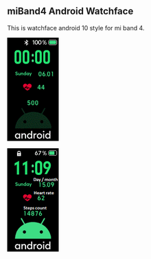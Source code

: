 ## miBand4 Android Watchface
This is watchface android 10 style for mi band 4.


![Watchface animation](androidJST_packed_animated.gif)


![Tutorial](tutorial.png)
